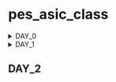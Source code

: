 # pes_asic_class
<details><summary>DAY_0</summary>
<details><summary>Installing the riscv64_toolchain:</summary>
Let's understand the commands

```
_Install Git and Vim packages automatically (without manual confirmation)_ 
sudo apt-get install git vim -y

_Install various development tools and libraries automatically_
sudo apt-get install autoconf automake autotools-dev curl libmpc-dev \
libmpfr-dev libgmp-dev gawk build-essential bison flex texinfo \
gperf libtool patchutils bc zlib1g-dev git libexpat1-dev gtkwave -y

_Change to the home directory and store its path in the 'pwd' variable_
cd
pwd=$PWD

_Create a directory named 'riscv_toolchain' and change to it_
mkdir riscv_toolchain
cd riscv_toolchain

_Download the RISC-V GCC toolchain tarball_
wget "https://static.dev.sifive.com/dev-tools/riscv64-unknown-elf-gcc-8.3.0-2019.08.0-x86_64-linux-ubuntu14.tar.gz"

_Extract the RISC-V GCC toolchain tarball_
tar -xvzf riscv64-unknown-elf-gcc-8.3.0-2019.08.0-x86_64-linux-ubuntu14.tar.gz

_Update the 'PATH' environment variable to include the RISC-V toolchain binaries_
export PATH=$pwd/riscv_toolchain/riscv64-unknown-elf-gcc-8.3.0-2019.08.0-x86_64-linux-ubuntu14/bin:$PATH

_Install the device tree compiler_
sudo apt-get install device-tree-compiler -y

_Clone the RISC-V ISA simulator repository_
git clone https://github.com/riscv/riscv-isa-sim.git
cd riscv-isa-sim/

_Create a 'build' directory and change to it_
mkdir build
cd build

_Configure the build for the RISC-V ISA simulator_
../configure --prefix=$pwd/riscv_toolchain/riscv64-unknown-elf-gcc-8.3.0-2019.08.0-x86_64-linux-ubuntu14

_Compile the RISC-V ISA simulator_
make

_Install the RISC-V ISA simulator_
sudo make install

_Change back to the 'riscv_toolchain' directory_
cd $pwd/riscv_toolchain

_Clone the RISC-V Proxy Kernel repository_
git clone https://github.com/riscv/riscv-pk.git
cd riscv-pk/

_Create a 'build' directory and change to it_
mkdir build
cd build

_Configure the build for the RISC-V Proxy Kernel_
../configure --prefix=$pwd/riscv_toolchain/riscv64-unknown-elf-gcc-8.3.0-2019.08.0-x86_64-linux-ubuntu14 --host=riscv64-unknown-elf

_Compile the RISC-V Proxy Kernel_
make

_Install the RISC-V Proxy Kernel_
sudo make install

_Update the 'PATH' environment variable again to include the RISC-V Proxy Kernel binaries_
export PATH=$pwd/riscv_toolchain/riscv64-unknown-elf-gcc-8.3.0-2019.08.0-x86_64-linux-ubuntu14/riscv64-unknown-elf/bin:$PATH

_Change back to the 'riscv_toolchain' directory_
cd $pwd/riscv_toolchain

_Clone the Icarus Verilog repository_
git clone https://github.com/steveicarus/iverilog.git
cd iverilog/

_Switch to the v10-branch of Icarus Verilog_
git checkout --track -b v10-branch origin/v10-branch
git pull

_Change permissions and run autoconf.sh_
chmod 777 autoconf.sh
./autoconf.sh

_Configure the Icarus Verilog build_
./configure

_Compile Icarus Verilog_
make

_Install Icarus Verilog_
sudo make install
```
</details>
  <details><summary>Error faced & how I resolved it</summary>
  as: unrecognized option '--64' 
  After you add export PATH to bashrc, and save it,
  you may not be able to run gcc even though riscv64-unknown-elf-gcc is working.
  This can happen when you append the riscv toolchain path before the gcc path.
  Example:**that may give error**

  ```
  export PATH=~/riscv_toolchain/riscv64-unknown-elf-gcc-8.3.0-2019.08.0-x86_64-linux-ubuntu14/bin:$PATH
  export PATH=~/riscv_toolchain/riscv64-unknown-elf-gcc-8.3.0-2019.08.0-x86_64-linux-ubuntu14/riscv64-unknown-elf/bin:$PATH
  ```
  Instead, to avoid the error, the **correct way** to add to the bashrc file is:
  ```
  export PATH=$PATH:~/riscv_toolchain/riscv64-unknown-elf-gcc-8.3.0-2019.08.0-x86_64-linux-ubuntu14/bin
  export PATH=$PATH:~/riscv_toolchain/riscv64-unknown-elf-gcc-8.3.0-2019.08.0-x86_64-linux-ubuntu14/riscv64-unknown-elf/bin
  ```
  notice how the global path ie, the path to bin is at the beginning instead of at the end and the
  riscv64 gcc path is appended to it. So the path first go through the gcc compiler and then the riscv compiler
  and this will help avoid the above error
</details>
</details>

<details><summary>DAY_1</summary>
<details><summary>Brief Introduction</summary>
  ISA is the language of the computer. It is the way we are going to talk to the computers.
  If you have a C program and it has to be run on a hardware that contains a certain layout, 
  then the information needs to be passed to the hardware in certain terms. 
  It is first compiled in the assembly language, in this case the RISC-V assembly language. 

  This is then converted to machine language which is 1’s and 0’s i.e., logic 0 and logic 1, which is understood by hardware of the computer. 
  These bits are then executed in the layout and then the required output is obtained.
  Another interface that is required is the hardware description language. 
  You need to implement the code’s particular RISC-V specifications using some RTL. 
  Example: picorv32 CPU core. This RTL implements the RISC-V architecture specifications.
  And the it goes from RTL to the layout.
</details>
<details><summary>From Apps to Hardware</summary>
Apps run on the laptop hardware. How does this happen?
Application software enters into the system software which converts the application program into binary language. 
  
- Flow: APPLICATION SOFTWARE OR APPS -> SYSTEM SOFTWARE -> HARDWARE
  
OS -> Handles i/o operations, allocates memory, Low level system functions, It takes an app and converts it into its respective assembly language program and then to binary language to be understood by the hardware.
  
COMPILER -> Programming Languages like C, C++, JAVA Etc is taken by the respective compiler and converted into instructions. The syntax/format of these instructions depends on the hardware used like MIPS or RISC-V or x86. They are an abstract interface (called the ISA) between the application language and the hardware.

ASSEMBLER -> Takes these instructions and converts to its binary numbers. I.e., into machine language program, language that the machine understands. These binary numbers are fed into the hardware.
Since hardware understands only 1’s and 0’s we need Hardware description language, which is the binary interpretation from the assembler.
After getting the Hardware description language, it is synthesized into the gate level called the RTL, this gate level is synthesized into the hardware layout.
</details>

<details>
<summary>Lab Work</summary>
<details><summary>C Program to compute sum from 1 to N</summary>

![sum1ton](https://github.com/Navya-tayi/pes_asic_class/assets/79205242/27258b2f-78cc-4dab-a3e7-927a37763f8a.png)

output:

![gccsum1ton_output](https://github.com/Navya-tayi/pes_asic_class/assets/79205242/b9af60b2-c7ae-4ccb-8d4c-510620ce094e.png)


![gcc_sum_is100](https://github.com/Navya-tayi/pes_asic_class/assets/79205242/8bf80fea-2af3-48af-aac7-1b763dbe4e13.png)
</details>

<details><summary>RISC-V gcc compile and disassemble</summary>
Cat output:

![cat_output_sum1ton](https://github.com/Navya-tayi/pes_asic_class/assets/79205242/b48d7202-bd91-4924-8c4e-d6cfa84a9a80.png)

Generating file for riscv compiler:

![geenrating_file_for_riscv_compiler](https://github.com/Navya-tayi/pes_asic_class/assets/79205242/f0cf8503-df08-4898-ba2b-3731c2d2bc22.png)

riscv64-unknown-elf-gcc: This is the command for the RISC-V GCC compiler, which is used to compile C code for RISC-V architectures.

-O1: This is an optimization level flag. -O1 specifies the first level of optimization. Higher optimization levels (e.g., -O2, -O3) apply more aggressive optimizations but might also increase compilation time.

-mabi=lp64: This flag sets the ABI (Application Binary Interface) to use the LP64 data model, which means int and pointers are 32 bits, and long and long long are 64 bits.

-march=rv64i: This flag specifies the target RISC-V architecture and ISA (Instruction Set Architecture). rv64i indicates a 64-bit integer base instruction set architecture.

-o sum1ton.o: This flag specifies the output file name. In this case, the compiled output will be named sum1ton.o.

sum1ton.c: This is the source code file that is being compiled.

Disassemble:
Will give the assembly language code

![image](https://github.com/Navya-tayi/pes_asic_class/assets/79205242/7ced1426-69fa-4d4a-b670-7799a6e16cfc.png)

Output: 
Main section-
Address of main section is 10184. And there are 15 instructions

![main](https://github.com/Navya-tayi/pes_asic_class/assets/79205242/eb4d5927-d460-48fb-bff2-8779b2091388.png)

To find address of next instruction:

![counting](https://github.com/Navya-tayi/pes_asic_class/assets/79205242/1b2a4ad8-3119-4345-8eee-9dbb49fd5ec5.png)

To find number of instructions: 15

![calc](https://github.com/Navya-tayi/pes_asic_class/assets/79205242/9e78fbb1-b06c-4504-b0fe-9494c46a4356.png)

Compile with Ofast:

![image](https://github.com/Navya-tayi/pes_asic_class/assets/79205242/0b4aa67e-50d2-4746-9614-9814f034ac87.png)

-Ofast is a flag specifies an aggressive optimization level, often referred to as "fastest optimization." It enables all `-O3` optimizations and additionally includes optimizations that might sacrifice precision for speed. This can lead to faster code but might not be suitable for all applications.

Output:
Main section-

![main2](https://github.com/Navya-tayi/pes_asic_class/assets/79205242/bd19b9a8-9fea-4486-bc5c-e341204be741.png)

To find number of instructions: 12

![12eqns](https://github.com/Navya-tayi/pes_asic_class/assets/79205242/a07b1788-36cc-42e2-a9d2-40d4bba05778.png)
</details>


<details><summary>Spike simulation and debug</summary>
* To run the file and get output: Spike Simulation

![spike](https://github.com/Navya-tayi/pes_asic_class/assets/79205242/9f8bfe84-fc09-405b-85e9-8788b1c7ad24.png)

* Debug in Spike:
  
![spike1](https://github.com/Navya-tayi/pes_asic_class/assets/79205242/a6b36232-a2c9-4872-849f-0ab544cd5b23.png)

Observing stack pointer:

![apike2](https://github.com/Navya-tayi/pes_asic_class/assets/79205242/4685fc1d-cd3f-4efd-a5c2-e319fc3fc230.png)

![image](https://github.com/Navya-tayi/pes_asic_class/assets/79205242/8d25ec88-52cc-4d4e-9d29-94fa395227e8.png)

</details>

<details><summary>Signed and Unsigned Numbers 64-bit</summary>
*To find highest unsigned:

Code-
  
![2pow10](https://github.com/Navya-tayi/pes_asic_class/assets/79205242/1ac90b45-000e-475f-be39-d4a66556832b.png)

Output-

![2pow10_op](https://github.com/Navya-tayi/pes_asic_class/assets/79205242/1883e0dd-14ad-4f1f-8235-b7a16277bbad.png)

Code-

![unsignedhighestcode1](https://github.com/Navya-tayi/pes_asic_class/assets/79205242/adc101d6-d40d-4955-9bc4-78c41e214305.png)

Output -

![op1 hn](https://github.com/Navya-tayi/pes_asic_class/assets/79205242/0710c043-4b5e-4a31-867a-8363086f7e08.png)

Code -

![2pow127](https://github.com/Navya-tayi/pes_asic_class/assets/79205242/5c1adf46-ead3-4ac7-86e4-f8b5970dac6e.png)

Output -

![code op2](https://github.com/Navya-tayi/pes_asic_class/assets/79205242/c95f02bb-09d3-4fa3-8902-89e523322a30.png)

In all cases we get the highest unsigned number as the same.

* If you try to find signed with unsigned data type:

code-
![with neg](https://github.com/Navya-tayi/pes_asic_class/assets/79205242/196bdbea-1f99-44c7-9c1e-6ba440814b97.png)

output -

![wiht_neg_output](https://github.com/Navya-tayi/pes_asic_class/assets/79205242/8bc437f5-5bb9-457d-8f0c-ce325403603d.png)

* To find signed number:
  Code -
  
![signed](https://github.com/Navya-tayi/pes_asic_class/assets/79205242/535231e3-1764-47dc-b5dc-d759dd501a21.png)

Output-

![signed_op](https://github.com/Navya-tayi/pes_asic_class/assets/79205242/dea59e07-66b0-460d-a0af-c00aa98e345e.png)

* To find highest and lowest signed 64 - bit:
  Code with BUGS -
  
![signedhighest](https://github.com/Navya-tayi/pes_asic_class/assets/79205242/3a08c3b2-a59b-4ae0-9237-6bbc98b4756b.png)

  Output for code with bugs -

![signedhih_op](https://github.com/Navya-tayi/pes_asic_class/assets/79205242/d7078f2b-5067-47b0-ba13-6a2896c4cb32.png)

  DEBUGGED Code -
  
![debugged code](https://github.com/Navya-tayi/pes_asic_class/assets/79205242/d89581f2-154a-4e79-ab9f-a2291b5e4ce1.png)

  Output -
  
![debugged_op](https://github.com/Navya-tayi/pes_asic_class/assets/79205242/7233ab3b-4ce5-49a3-86f6-0fb43bfef615.png)

</details>

</details>


</details>



## DAY_2
